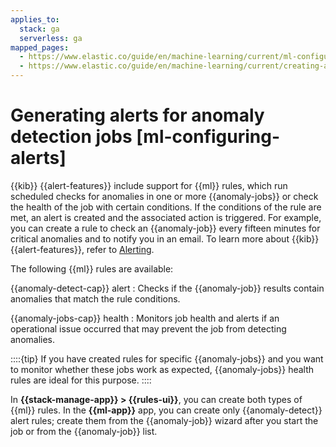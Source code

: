 ```yaml
---
applies_to:
  stack: ga
  serverless: ga
mapped_pages:
  - https://www.elastic.co/guide/en/machine-learning/current/ml-configuring-alerts.html
  - https://www.elastic.co/guide/en/machine-learning/current/creating-anomaly-alert-rules.html
---
```


# Generating alerts for anomaly detection jobs [ml-configuring-alerts]

{{kib}} {{alert-features}} include support for {{ml}} rules, which run scheduled checks for anomalies in one or more {{anomaly-jobs}} or check the health of the job with certain conditions. If the conditions of the rule are met, an alert is created and the associated action is triggered. For example, you can create a rule to check an {{anomaly-job}} every fifteen minutes for critical anomalies and to notify you in an email. To learn more about {{kib}} {{alert-features}}, refer to [Alerting](../../alerts-cases/alerts/alerting-getting-started.md).

The following {{ml}} rules are available:

{{anomaly-detect-cap}} alert
:   Checks if the {{anomaly-job}} results contain anomalies that match the rule conditions.

{{anomaly-jobs-cap}} health
:   Monitors job health and alerts if an operational issue occurred that may prevent the job from detecting anomalies.

::::{tip}
If you have created rules for specific {{anomaly-jobs}} and you want to monitor whether these jobs work as expected, {{anomaly-jobs}} health rules are ideal for this purpose.
::::

In **{{stack-manage-app}} > {{rules-ui}}**, you can create both types of {{ml}} rules. In the **{{ml-app}}** app, you can create only {{anomaly-detect}} alert rules; create them from the {{anomaly-job}} wizard after you start the job or from the {{anomaly-job}} list.
